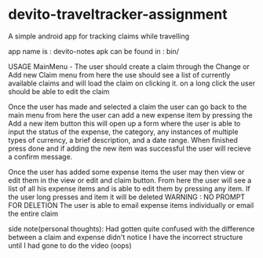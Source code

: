 # devito-traveltracker-assignment
A simple android app for tracking claims while travelling 

app name is : devito-notes
apk can be found in : bin/

USAGE
  MainMenu - 
  The user should create a claim through the Change or Add new Claim menu
  from here the use should see a list of currently available claims and will 
  load the claim on clicking it. 
  on a long click the user should be able to edit the claim
  
  Once the user has made and selected a claim the user can go back to the main menu
  from here the user can add a new expense item by pressing the Add a new item button
  this will open up a form where the user is able to input the status of the expense, 
  the category, any instances of multiple types of currency, a brief description, and 
  a date range. When finished press done and if adding the new item was successful the
  user will recieve a confirm message. 
  
  Once the user has added some expense items the user may then view or edit them in the
  view or edit and claim button. From here the user will see a list of all his expense items
  and is able to edit them by pressing any item. If the user long presses and item it will be 
  deleted
  WARNING : NO PROMPT FOR DELETION
  The user is able to email expense items individually or email the entire claim





side note(personal thoughts): Had gotten quite confused with the difference between a claim and expense didn't notice I have                               the incorrect structure until I had gone to do the video (oops)
